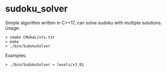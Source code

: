 # sudoku_solver

Simple algorithm written in C++17, can solve sudoku with multiple solutions. Usage:

```
> cmake CMakeLists.txt
> make
> ./bin/SudokuSolver
```

Examples: 

```
> ./bin/SudokuSolver < levels/x3_01

